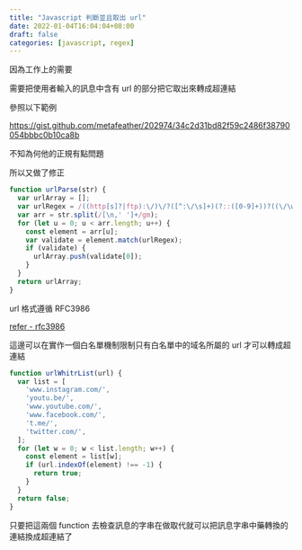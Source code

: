 ```yaml
---
title: "Javascript 判斷並且取出 url"
date: 2022-01-04T16:04:04+08:00
draft: false
categories: [javascript, regex]
---
```


因為工作上的需要

需要把使用者輸入的訊息中含有 url 的部分把它取出來轉成超連結

參照以下範例

https://gist.github.com/metafeather/202974/34c2d31bd82f59c2486f38790054bbbc0b10ca8b

不知為何他的正規有點問題

所以又做了修正

```javascript
function urlParse(str) {
  var urlArray = [];
  var urlRegex = /((http[s]?|ftp):\/)\/?([^:\/\s]+)(?::([0-9]+))?((\/\w+)*\/)?([\w\-\.]*)?([#?\w\=]+)?([\&\w=\w]+.*)?([\w\+\-\/\%]*)?[A-Za-z0-9_\/]/g;
  var arr = str.split(/[\n,' ']+/gm);
  for (let u = 0; u < arr.length; u++) {
    const element = arr[u];
    var validate = element.match(urlRegex);
    if (validate) {
      urlArray.push(validate[0]);
    }
  }
  return urlArray;
}
```

url 格式遵循 RFC3986

[refer - rfc3986](https://datatracker.ietf.org/doc/html/rfc3986)

這邊可以在實作一個白名單機制限制只有白名單中的域名所屬的 url 才可以轉成超連結

```javascript
function urlWhitrList(url) {
  var list = [
    'www.instagram.com/',
    'youtu.be/',
    'www.youtube.com/',
    'www.facebook.com/',
    't.me/',
    'twitter.com/',
  ];
  for (let w = 0; w < list.length; w++) {
    const element = list[w];
    if (url.indexOf(element) !== -1) {
      return true;
    }
  }
  return false;
}
```

只要把這兩個 function 去檢查訊息的字串在做取代就可以把訊息字串中藥轉換的連結換成超連結了